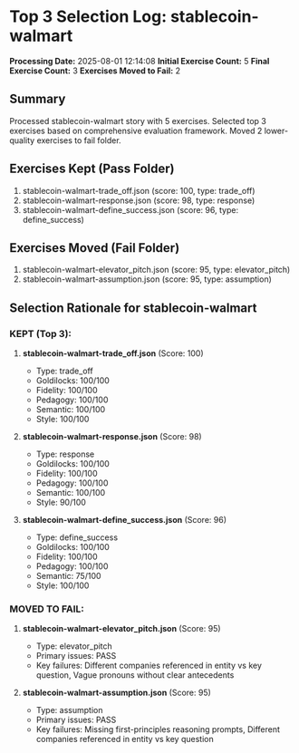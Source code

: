 # Top 3 Selection Log: stablecoin-walmart

**Processing Date:** 2025-08-01 12:14:08
**Initial Exercise Count:** 5
**Final Exercise Count:** 3
**Exercises Moved to Fail:** 2

## Summary

Processed stablecoin-walmart story with 5 exercises.
Selected top 3 exercises based on comprehensive evaluation framework.
Moved 2 lower-quality exercises to fail folder.

## Exercises Kept (Pass Folder)

1. stablecoin-walmart-trade_off.json (score: 100, type: trade_off)
2. stablecoin-walmart-response.json (score: 98, type: response)
3. stablecoin-walmart-define_success.json (score: 96, type: define_success)

## Exercises Moved (Fail Folder)

1. stablecoin-walmart-elevator_pitch.json (score: 95, type: elevator_pitch)
2. stablecoin-walmart-assumption.json (score: 95, type: assumption)

## Selection Rationale for stablecoin-walmart

### KEPT (Top 3):
1. **stablecoin-walmart-trade_off.json** (Score: 100)
   - Type: trade_off
   - Goldilocks: 100/100
   - Fidelity: 100/100
   - Pedagogy: 100/100
   - Semantic: 100/100
   - Style: 100/100

2. **stablecoin-walmart-response.json** (Score: 98)
   - Type: response
   - Goldilocks: 100/100
   - Fidelity: 100/100
   - Pedagogy: 100/100
   - Semantic: 100/100
   - Style: 90/100

3. **stablecoin-walmart-define_success.json** (Score: 96)
   - Type: define_success
   - Goldilocks: 100/100
   - Fidelity: 100/100
   - Pedagogy: 100/100
   - Semantic: 75/100
   - Style: 100/100

### MOVED TO FAIL:
1. **stablecoin-walmart-elevator_pitch.json** (Score: 95)
   - Type: elevator_pitch
   - Primary issues: PASS
   - Key failures: Different companies referenced in entity vs key question, Vague pronouns without clear antecedents

2. **stablecoin-walmart-assumption.json** (Score: 95)
   - Type: assumption
   - Primary issues: PASS
   - Key failures: Missing first-principles reasoning prompts, Different companies referenced in entity vs key question


